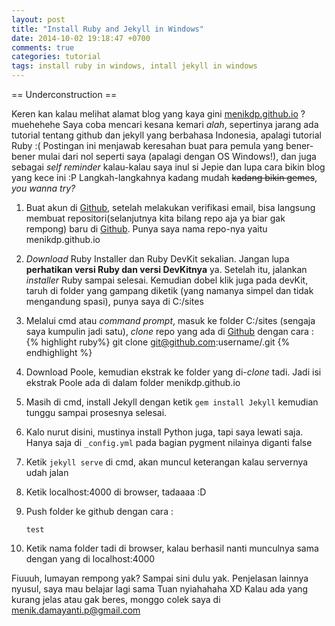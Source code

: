 ```yaml
---
layout: post
title: "Install Ruby and Jekyll in Windows"
date: 2014-10-02 19:18:47 +0700
comments: true
categories: tutorial
tags: install ruby in windows, intall jekyll in windows
---
```


== Underconstruction ==

Keren kan kalau melihat alamat blog yang kaya gini [menikdp.github.io][blogku] ? muehehehe Saya coba mencari kesana kemari *alah*, sepertinya jarang ada tutorial tentang github dan jekyll yang berbahasa Indonesia, apalagi tutorial Ruby :( Postingan ini menjawab keresahan buat para pemula yang bener-bener mulai dari nol seperti saya (apalagi dengan OS Windows!), dan juga sebagai *self reminder* kalau-kalau saya inul si Jepie dan lupa cara bikin blog yang kece ini :P Langkah-langkahnya kadang mudah <del>kadang bikin gemes</del>, *you wanna try?*

1. Buat akun di [Github][github], setelah melakukan verifikasi email, bisa langsung membuat repositori(selanjutnya kita bilang repo aja ya biar gak rempong) baru di [Github][github]. Punya saya nama repo-nya yaitu menikdp.github.io

2. *Download* Ruby Installer dan Ruby DevKit sekalian. Jangan lupa <b>perhatikan versi Ruby dan versi DevKitnya</b> ya. Setelah itu, jalankan *installer* Ruby sampai selesai. Kemudian dobel klik juga pada devKit, taruh di folder yang gampang diketik (yang namanya simpel dan tidak mengandung spasi), punya saya di C:/sites

3. Melalui cmd atau *command prompt*, masuk ke folder C:/sites (sengaja saya kumpulin jadi satu), *clone* repo yang ada di [Github][github] dengan cara : 
{% highlight ruby%}
	git clone git@github.com:username/<repo>.git
{% endhighlight %}

4. Download Poole, kemudian ekstrak ke folder yang di-*clone* tadi. Jadi isi ekstrak Poole ada di dalam folder menikdp.github.io

5. Masih di cmd, install Jekyll dengan ketik `gem install Jekyll` kemudian tunggu sampai prosesnya selesai. 

6. Kalo nurut disini, mustinya install Python juga, tapi saya lewati saja. Hanya saja di `_config.yml` pada bagian pygment nilainya diganti false

7. Ketik `jekyll serve` di cmd, akan muncul keterangan kalau servernya udah jalan

8. Ketik localhost:4000 di browser, tadaaaa :D

9. Push folder ke github dengan cara :
      
    <div class="highlight"><pre><code class="language-ruby" data-lang="ruby"><span class="nb">test</span></code></pre></div>

10. Ketik nama folder tadi di browser, kalau berhasil nanti munculnya sama dengan yang di localhost:4000


Fiuuuh, lumayan rempong yak? Sampai sini dulu yak. Penjelasan lainnya nyusul, saya mau belajar lagi sama Tuan nyiahahaha XD Kalau ada yang kurang jelas atau gak beres, monggo colek saya di menik.damayanti.p@gmail.com


[blogku]: http://menikdp.github.io
[github]: http://github.com